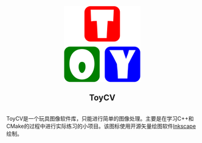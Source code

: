 <div align="center">
  <article style="display: flex; flex-direction: column; align-items: center; justify-content: center;">
      <img src="./docs/imgs/toycv.svg"/>
      <h1 style="width: 100%; text-align: center;">ToyCV</h1>
  </article>
</div>


ToyCV是一个玩具图像软件库，只能进行简单的图像处理。主要是在学习C++和CMake的过程中进行实际练习的小项目。该图标使用开源矢量绘图软件[Inkscape](https://gitlab.com/inkscape/inkscape)绘制。


